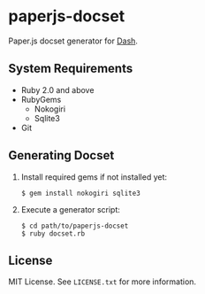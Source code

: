 paperjs-docset
==============
Paper.js docset generator for [Dash](http://kapeli.com/dash).




System Requirements
-------------------
- Ruby 2.0 and above
- RubyGems
  - Nokogiri
  - Sqlite3
- Git




Generating Docset
-----------------
1. Install required gems if not installed yet:
	```
	$ gem install nokogiri sqlite3
	```

2. Execute a generator script:
	```
	$ cd path/to/paperjs-docset
	$ ruby docset.rb
	```




License
-------
MIT License. See `LICENSE.txt` for more information.
